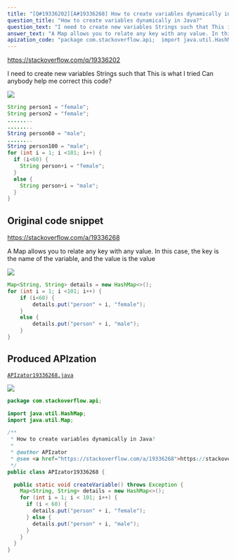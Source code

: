 ```yaml
---
title: "[Q#19336202][A#19336268] How to create variables dynamically in Java?"
question_title: "How to create variables dynamically in Java?"
question_text: "I need to create new variables Strings such that This is what I tried Can anybody help me correct this code?"
answer_text: "A Map allows you to relate any key with any value. In this case, the key is the name of the variable, and the value is the value"
apization_code: "package com.stackoverflow.api;  import java.util.HashMap; import java.util.Map;  /**  * How to create variables dynamically in Java?  *  * @author APIzator  * @see <a href=\"https://stackoverflow.com/a/19336268\">https://stackoverflow.com/a/19336268</a>  */ public class APIzator19336268 {    public static void createVariable() throws Exception {     Map<String, String> details = new HashMap<>();     for (int i = 1; i < 101; i++) {       if (i < 60) {         details.put(\"person\" + i, \"female\");       } else {         details.put(\"person\" + i, \"male\");       }     }   } }"
---
```


https://stackoverflow.com/q/19336202

I need to create new variables Strings such that
This is what I tried
Can anybody help me correct this code?


<div class="code-logo"><img src="/stackoverflow.png" /></div>

```java
String person1 = "female";
String person2 = "female";
........
........
String person60 = "male";
........
String person100 = "male";
for (int i = 1; i <101; i++) {
  if (i<60) {
    String person+i = "female";
  }
  else {
    String person+i = "male";   
  }
}
```


## Original code snippet

https://stackoverflow.com/a/19336268

A Map allows you to relate any key with any value. In this case, the key is the name of the variable, and the value is the value

<div class="code-logo"><img src="/stackoverflow.png" /></div>

```java
Map<String, String> details = new HashMap<>();
for (int i = 1; i <101; i++) {
    if (i<60) {
        details.put("person" + i, "female");
    }
    else {
        details.put("person" + i, "male");
    }
}
```

## Produced APIzation

[`APIzator19336268.java`](https://github.com/blind-papers/apization-temp-data/raw/main/search/APIzator19336268.java)

<div class="code-logo"><img src="/apizator.png" /></div>

```java
package com.stackoverflow.api;

import java.util.HashMap;
import java.util.Map;

/**
 * How to create variables dynamically in Java?
 *
 * @author APIzator
 * @see <a href="https://stackoverflow.com/a/19336268">https://stackoverflow.com/a/19336268</a>
 */
public class APIzator19336268 {

  public static void createVariable() throws Exception {
    Map<String, String> details = new HashMap<>();
    for (int i = 1; i < 101; i++) {
      if (i < 60) {
        details.put("person" + i, "female");
      } else {
        details.put("person" + i, "male");
      }
    }
  }
}

```